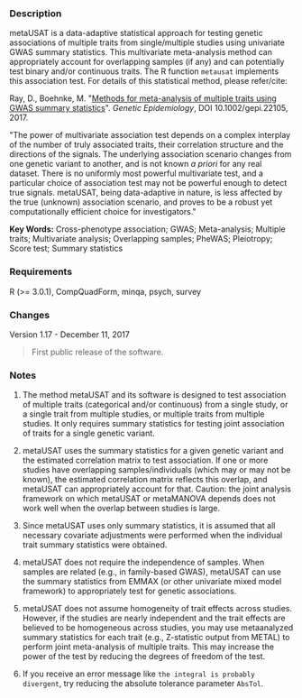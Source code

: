 
### Description
metaUSAT is a data-adaptive statistical approach for testing genetic associations of multiple traits from single/multiple studies using univariate GWAS summary statistics. This multivariate meta-analysis method can appropriately account for overlapping samples (if any) and can potentially test binary and/or continuous traits. The R function `metausat` implements this association test. For details of this statistical method, please refer/cite:

Ray, D., Boehnke, M. "[Methods for meta-analysis of multiple traits using GWAS summary statistics](http://onlinelibrary.wiley.com/doi/10.1002/gepi.22105/full)". *Genetic Epidemiology*, DOI 10.1002/gepi.22105, 2017.

"The power of multivariate association test depends on a complex interplay of the number of truly associated traits, their correlation structure and the directions of the signals. The underlying association scenario changes from one genetic variant to another, and is not known *a priori* for any real dataset. There is no uniformly most powerful multivariate test, and a particular choice of association test may not be powerful enough to detect true signals. metaUSAT, being data-adaptive in nature, is less affected by the true (unknown) association scenario, and proves to be a robust yet
computationally efficient choice for investigators."

**Key Words:** Cross-phenotype association; GWAS; Meta-analysis; Multiple traits; Multivariate analysis;
Overlapping samples; PheWAS; Pleiotropy; Score test; Summary statistics

### Requirements
R (>= 3.0.1), CompQuadForm, minqa, psych, survey


### Changes
Version 1.17 - December 11, 2017
> First public release of the software.


### Notes
1. The method metaUSAT and its software is designed to test association of multiple traits (categorical and/or continuous) from a single study, or a single trait from multiple studies, or multiple traits from multiple studies. It only requires summary statistics for testing joint association of traits for a single genetic variant. 

2. metaUSAT uses the summary statistics for a given genetic variant and the estimated correlation matrix to test association. If one or more studies have overlapping samples/individuals (which may or may not be known), the estimated correlation matrix reflects this overlap, and metaUSAT can appropriately account for that.
Caution: the joint analysis framework on which metaUSAT or metaMANOVA depends does not work well when the overlap between studies is large.

3. Since metaUSAT uses only summary statistics, it is assumed that all necessary covariate adjustments were performed when the individual trait summary statistics were obtained.

4. metaUSAT does not require the independence of samples. When samples are related (e.g., in family-based GWAS), metaUSAT can use the summary statistics from EMMAX (or other univariate mixed model framework) to appropriately test for genetic associations.

5. metaUSAT does not assume homogeneity of trait effects across studies. However, if the studies are nearly independent
and the trait effects are believed to be homogeneous across studies, you may use metaanalyzed summary statistics for each trait (e.g., Z-statistic output from METAL) to perform joint meta-analysis of multiple traits. This may increase the power of the test by reducing the degrees of freedom of the test.

6. If you receive an error message like `the integral is probably divergent`, try reducing the absolute tolerance parameter `AbsTol`.
